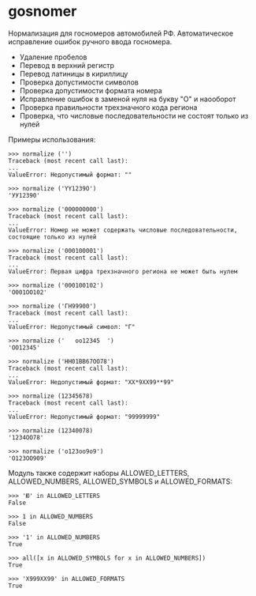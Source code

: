 # gosnomer
 Нормализация для госномеров автомобилей РФ. Автоматическое исправление ошибок ручного ввода госномера.

- Удаление пробелов
- Перевод в верхний регистр
- Перевод латиницы в кириллицу
- Проверка допустимости символов
- Проверка допустимости формата номера
- Исправление ошибок в заменой нуля на букву "О" и наооборот
- Проверка правильности трехзначного кода региона
- Проверка, что числовые последовательности не состоят только из нулей

Примеры использования:
```
>>> normalize ('')
Traceback (most recent call last):
...
ValueError: Недопустимый формат: ""

>>> normalize ('YY1239O')
'УУ12390'

>>> normalize ('000000000')
Traceback (most recent call last):
...
ValueError: Номер не может содержать числовые последовательности, состоящие только из нулей

>>> normalize ('000100001')
Traceback (most recent call last):
...
ValueError: Первая цифра трехзначного региона не может быть нулем

>>> normalize ('000100102')
'О001ОО102'

>>> normalize ('ГН99900')
Traceback (most recent call last):
...
ValueError: Недопустимый символ: "Г"

>>> normalize ('   оо12345  ')
'ОО12345'

>>> normalize ('НН01ВВ67ОО78')
Traceback (most recent call last):
...
ValueError: Недопустимый формат: "ХХ*9ХХ99**99"

>>> normalize (12345678)
Traceback (most recent call last):
...
ValueError: Недопустимый формат: "99999999"

>>> normalize (12340078)
'1234ОО78'

>>> normalize ('о123оо9о9')
'О123ОО909'
```

Модуль также содержит наборы ALLOWED_LETTERS, ALLOWED_NUMBERS, ALLOWED_SYMBOLS и ALLOWED_FORMATS:
```
>>> 'Ю' in ALLOWED_LETTERS
False

>>> 1 in ALLOWED_NUMBERS
False

>>> '1' in ALLOWED_NUMBERS
True

>>> all([x in ALLOWED_SYMBOLS for x in ALLOWED_NUMBERS])
True

>>> 'Х999ХХ99' in ALLOWED_FORMATS
True
```